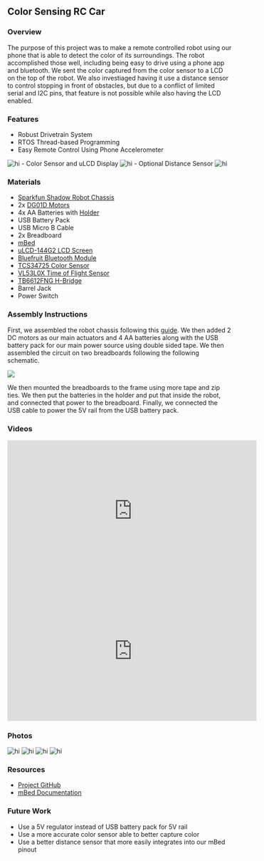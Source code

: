 ## Color Sensing RC Car

### Overview

The purpose of this project was to make a remote controlled robot using our phone that is able to detect the color of its surroundings. The robot accomplished those well, including being easy to drive using a phone app and bluetooth. We sent the color captured from the color sensor to a LCD on the top of the robot. We also investiaged having it use a distance sensor to control stopping in front of obstacles, but due to a conflict of limited serial and I2C pins, that feature is not possible while also having the LCD enabled.

### Features

- Robust Drivetrain System
- RTOS Thread-based Programming
- Easy Remote Control Using Phone Accelerometer
<img src="images/3.gif" alt="hi" class="inline"/>
- Color Sensor and uLCD Display
<img src="images/2.gif" alt="hi" class="inline"/>
- Optional Distance Sensor
<img src="images/1.gif" alt="hi" class="inline"/>

### Materials

- [Sparkfun Shadow Robot Chassis](https://www.sparkfun.com/products/13301)
- 2x [DG01D Motors](https://www.sparkfun.com/products/13302)
- 4x AA Batteries with [Holder](https://www.sparkfun.com/products/9835)
- USB Battery Pack
- USB Micro B Cable
- 2x Breadboard
- [mBed](https://www.sparkfun.com/products/9564)
- [uLCD-144G2 LCD Screen](https://www.sparkfun.com/products/11377)
- [Bluefruit Bluetooth Module](https://www.adafruit.com/product/2479)
- [TCS34725 Color Sensor](https://www.adafruit.com/product/1334)
- [VL53L0X Time of Flight Sensor](https://www.adafruit.com/product/3317)
- [TB6612FNG H-Bridge](https://www.sparkfun.com/products/14450)
- Barrel Jack
- Power Switch

### Assembly Instructions

First, we assembled the robot chassis following this [guide](https://learn.sparkfun.com/tutorials/assembly-guide-for-redbot-with-shadow-chassis?_ga=2.58909997.1625431823.1620084318-527652614.1619801898). We then added 2 DC motors as our main actuators and 4 AA batteries along with the USB battery pack for our main power source using double sided tape. We then assembled the circuit on two breadboards following the following schematic.


[![](images/schematic.png) ](https://raw.githubusercontent.com/ashbhan/ece4180-project/main/schematic/schematic_image.png)

We then mounted the breadboards to the frame using more tape and zip ties. We then put the batteries in the holder and put that inside the robot, and connected that power to the breadboard. Finally, we connected the USB cable to power the 5V rail from the USB battery pack.

### Videos

<iframe width="560" height="315" src="https://www.youtube.com/embed/vTKceMmFgSQ" frameborder="0" allow="autoplay; encrypted-media" allowfullscreen></iframe>

<iframe width="560" height="315" src="https://www.youtube.com/embed/JGAJsVZTDLc" frameborder="0" allow="autoplay; encrypted-media" allowfullscreen></iframe>

### Photos

<img src="images/1.jpeg" alt="hi" class="inline"/>

<img src="images/2.jpeg" alt="hi" class="inline"/>

<img src="images/3.jpeg" alt="hi" class="inline"/>

<img src="images/4.jpeg" alt="hi" class="inline"/>

### Resources
- [Project GitHub](https://github.com/ashbhan/ece4180-project)
- [mBed Documentation](https://os.mbed.com/handbook/Homepage)

### Future Work
- Use a 5V regulator instead of USB battery pack for 5V rail
- Use a more accurate color sensor able to better capture color
- Use a better distance sensor that more easily integrates into our mBed pinout
